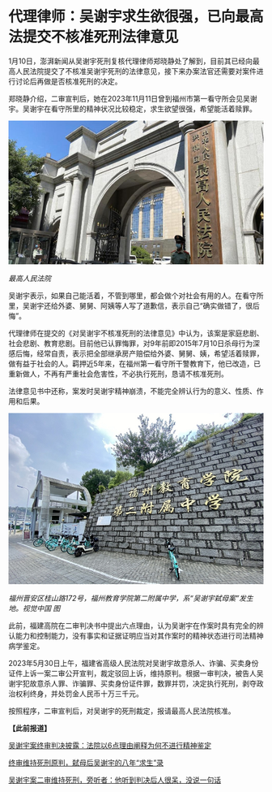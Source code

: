 # 代理律师：吴谢宇求生欲很强，已向最高法提交不核准死刑法律意见

1月10日，澎湃新闻从吴谢宇死刑复核代理律师郑晓静处了解到，目前其已经向最高人民法院提交了不核准吴谢宇死刑的法律意见，接下来办案法官还需要对案件进行讨论后再做是否核准死刑的决定。

郑晓静介绍，二审宣判后，她在2023年11月11日曾到福州市第一看守所会见吴谢宇。吴谢宇在看守所里的精神状况比较稳定，求生欲望很强，希望能活着赎罪。

![e44a11f352d5eb514f7f296e872d0822.jpg](https://raw.githubusercontent.com/qqhsx/qqnews_image/main/2024/01/11/代理律师：吴谢宇求生欲很强，已向最高法提交不核准死刑法律意见/e44a11f352d5eb514f7f296e872d0822.jpg)

 _最高人民法院_

吴谢宇表示，如果自己能活着，不管到哪里，都会做个对社会有用的人。在看守所里，吴谢宇还给外婆、舅舅、阿姨等人写了道歉信，表示自己“确实做错了，很后悔”。

代理律师在提交的《对吴谢宇不核准死刑的法律意见》中认为，该案是家庭悲剧、社会悲剧、教育悲剧。目前他已认罪悔罪，对9年前即2015年7月10日杀母行为深感后悔，经常自责，表示把全部继承房产赔偿给外婆、舅舅、姨，希望活着赎罪，做有益于社会的人。羁押近5年来，在福州第一看守所干警教育下，他已改造，已重新做人，不再有严重社会危害性，不必执行死刑，恳请不核准死刑。

法律意见书中还称，案发时吴谢宇精神崩溃，不能完全辨认行为的意义、性质、作用和后果。

![994555a5a2e3aa084e6382b97ce7e45c.jpg](https://raw.githubusercontent.com/qqhsx/qqnews_image/main/2024/01/11/代理律师：吴谢宇求生欲很强，已向最高法提交不核准死刑法律意见/994555a5a2e3aa084e6382b97ce7e45c.jpg)

_福州晋安区桂山路172号，福州教育学院第二附属中学，系“吴谢宇弑母案”发生地。视觉中国 图_

此前，福建高院在二审判决书中提出六点理由，认为吴谢宇在作案时具有完全的辨认能力和控制能力，没有事实和证据证明应当对其作案时的精神状态进行司法精神病学鉴定。

2023年5月30日上午，福建省高级人民法院对吴谢宇故意杀人、诈骗、买卖身份证件上诉一案二审公开宣判，裁定驳回上诉，维持原判。根据一审判决，被告人吴谢宇犯故意杀人罪、诈骗罪、买卖身份证件罪，数罪并罚，决定执行死刑，剥夺政治权利终身，并处罚金人民币十万三千元。

按照程序，二审宣判后，对吴谢宇的死刑裁定，报请最高人民法院核准。

**【此前报道】**

[吴谢宇案终审判决披露：法院以6点理由阐释为何不进行精神鉴定](https://news.qq.com/rain/a/20230628A060VE00)

[终审维持死刑原判，弑母后吴谢宇的八年“求生”录](https://news.qq.com/rain/a/20230530A02EDU00)

[吴谢宇案二审维持死刑，旁听者：他听到判决后人很呆，没说一句话](https://news.qq.com/rain/a/20230530A03E9R00)

